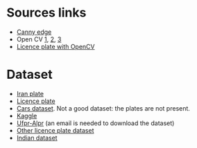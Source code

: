 # Sources links
* [Canny edge](https://reader.elsevier.com/reader/sd/pii/S1877050910005442?token=565399FFD2C88A45851380E3B9B3C7567D1054E335197A3B7101444BF93411F7101FB6A46BC5E47C3EF028E83BB76B43&originRegion=eu-west-1&originCreation=20211129093042)
* Open CV [1](https://www.pyimagesearch.com/2020/09/21/opencv-automatic-license-number-plate-recognition-anpr-with-python/), [2](https://medium.com/programming-fever/license-plate-recognition-using-opencv-python-7611f85cdd6c), [3](https://techvidvan.com/tutorials/python-project-license-number-plate-recognition/)
* [Licence plate with OpenCV](https://medium.com/@gondshailesh0000/number-plate-recognition-using-opencv-python-e1b5080db53f)

# Dataset
* [Iran plate](https://github.com/SeyedHamidreza/car_plate_dataset)
* [Licence plate](http://www.inf.ufrgs.br/~crjung/alpr-datasets/)
* [Cars dataset](https://ai.stanford.edu/~jkrause/cars/car_dataset.html). Not a good dataset: the plates are not present.
* [Kaggle](https://www.kaggle.com/andrewmvd/car-plate-detection)
* [Ufpr-Alpr](https://paperswithcode.com/dataset/ufpr-alpr) (an email is needed to download the dataset)
* [Other licence plate dataset](https://public.roboflow.com/object-detection/license-plates-us-eu)
* [Indian dataset](https://dataturks.com/projects/devika.mishra/Indian_Number_plates)
